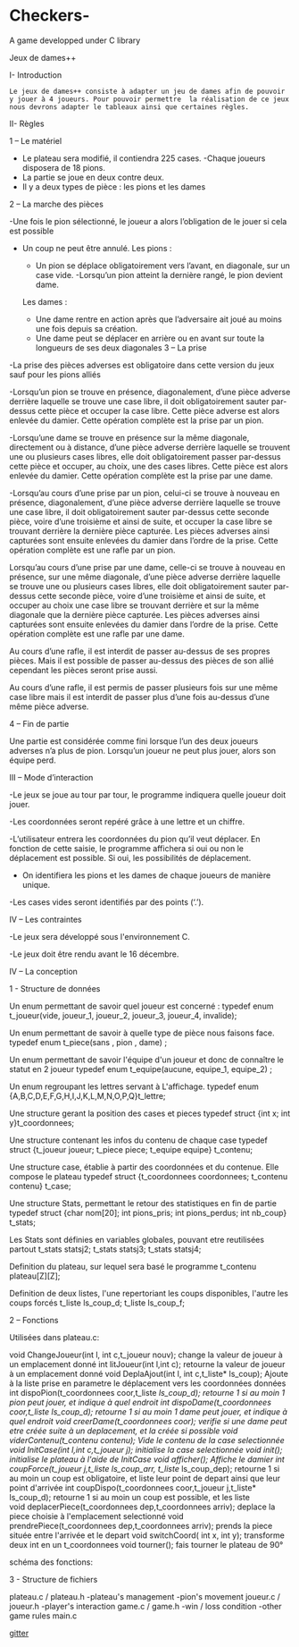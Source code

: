 # Checkers-
A game developped under C library

Jeux de dames++

I- Introduction

	Le jeux de dames++ consiste à adapter un jeu de dames afin de pouvoir y jouer à 4 joueurs. Pour pouvoir permettre  la réalisation de ce jeux nous devrons adapter le tableaux ainsi que certaines règles.

II- Règles

1 – Le matériel

- Le plateau sera modifié, il contiendra 225 cases.
-Chaque joueurs disposera de 18 pions.
- La partie se joue en deux contre deux.
- Il y a deux types de pièce : les pions et les dames
	
2 – La marche des pièces

-Une fois le pion sélectionné, le joueur a alors l’obligation de le jouer si cela est possible
- Un coup ne peut être annulé.
	Les pions :
	- Un pion se déplace obligatoirement vers l’avant, en diagonale, sur un case vide.
	-Lorsqu’un pion atteint la dernière rangé, le pion devient dame.

	Les dames :
	- Une dame rentre en action après que l’adversaire ait joué au moins une fois depuis 		sa création.
	- Une dame peut se déplacer en arrière ou en avant sur toute la longueurs de ses deux 		diagonales
3 – La prise
		
-La prise des pièces adverses est obligatoire dans cette version du jeux sauf pour les pions alliés

-Lorsqu’un pion se trouve en présence, diagonalement, d’une pièce adverse derrière laquelle se trouve une case libre, il doit obligatoirement sauter par-dessus cette pièce et occuper la case libre. Cette pièce adverse est alors enlevée du damier. Cette opération complète est la prise par un pion.

-Lorsqu’une dame se trouve en présence sur la même diagonale, directement ou à distance, d’une pièce adverse derrière laquelle se trouvent une ou plusieurs cases libres, elle doit obligatoirement passer par-dessus cette pièce et occuper, au choix, une des cases libres. Cette pièce est alors enlevée du damier. Cette opération complète est la prise par une dame.

-Lorsqu’au cours d’une prise par un pion, celui-ci se trouve à nouveau en présence, diagonalement, d’une pièce adverse derrière laquelle se trouve une case libre, il doit obligatoirement sauter par-dessus cette seconde pièce, voire d’une troisième et ainsi de suite, et occuper la case libre se trouvant derrière la dernière pièce capturée. Les pièces adverses ainsi capturées sont ensuite enlevées du damier dans l’ordre de la prise. Cette opération complète est une rafle par un pion.
 
Lorsqu’au cours d’une prise par une dame, celle-ci se trouve à nouveau en présence, sur une même diagonale, d’une pièce adverse derrière laquelle se trouve une ou plusieurs cases libres, elle doit obligatoirement sauter par-dessus cette seconde pièce, voire d’une troisième et ainsi de suite, et occuper au choix une case libre se trouvant derrière et sur la même diagonale que la dernière pièce capturée. Les pièces adverses ainsi capturées sont ensuite enlevées du damier dans l’ordre de la prise. Cette opération complète est une rafle par une dame.

Au cours d’une rafle, il est interdit de passer au-dessus de ses propres pièces. Mais il est possible de passer au-dessus des pièces de son allié cependant les pièces seront prise aussi.

Au cours d’une rafle, il est permis de passer plusieurs fois sur une même case libre mais il est interdit de passer plus d’une fois au-dessus d’une même pièce adverse.

4 – Fin de partie

Une partie est considérée comme fini lorsque l’un des deux joueurs adverses n’a plus de pion.
Lorsqu’un joueur ne peut plus jouer, alors son équipe perd.

III – Mode d’interaction

-Le jeux se joue au tour par tour, le programme indiquera quelle joueur doit jouer. 
 
-Les coordonnées seront repéré grâce à une lettre et un chiffre.

-L’utilisateur entrera les coordonnées du pion qu’il veut déplacer. En fonction de cette saisie, le programme affichera si oui ou non le déplacement est possible. Si oui, les possibilités de déplacement.

- On identifiera les pions et les dames de chaque joueurs de manière unique.

-Les cases vides seront identifiés par des points (‘.’). 

IV – Les contraintes

-Le jeux sera développé sous l'environnement  C.

-Le jeux doit être rendu avant le 16 décembre.

IV – La conception


1 -  Structure de données


Un enum permettant de savoir quel joueur est concerné :
	typedef enum t_joueur(vide, joueur_1, joueur_2, joueur_3, joueur_4, invalide);

Un enum permettant de savoir à quelle type de pièce nous faisons face.
	typedef enum t_piece(sans , pion , dame) ;

Un enum permettant de savoir l'équipe d'un joueur et donc de connaître le statut en 2 joueur 
	typedef enum t_equipe(aucune, equipe_1, equipe_2) ;

Un enum regroupant les lettres servant à L'affichage.
	typedef enum {A,B,C,D,E,F,G,H,I,J,K,L,M,N,O,P,Q}t_lettre;

Une structure gerant la position des cases et pieces
	typedef struct {int x; int y}t_coordonnees;
	
Une structure contenant les infos du contenu de chaque case
	typedef struct {t_joueur joueur; t_piece piece; t_equipe equipe} t_contenu;
	
Une structure case, établie à partir des coordonnées et du contenue. Elle compose le plateau
	typedef struct {t_coordonnees coordonnees; t_contenu contenu} t_case;
	
Une structure Stats, permettant le retour des statistiques en fin de partie
	typedef struct {char nom[20]; int pions_pris; int pions_perdus; int nb_coup} t_stats;
	
Les Stats sont définies en variables globales, pouvant etre reutilisées partout	
	t_stats statsj2;
	t_stats statsj3;
	t_stats statsj4;

Definition du plateau, sur lequel sera basé le programme
	t_contenu plateau[Z][Z];

Definition de deux listes, l'une repertoriant les coups disponibles, l'autre les coups forcés 
	t_liste ls_coup_d;
	t_liste ls_coup_f;
	
2 –  Fonctions

Utilisées dans plateau.c:

void ChangeJoueur(int l, int c,t_joueur nouv); change la valeur de joueur à un emplacement donné
int litJoueur(int l,int c); retourne la valeur de joueur à un emplacement donné
void DeplaAjout(int l, int c,t_liste* ls_coup); Ajoute à la liste prise en parametre le déplacement vers les coordonnées données
int dispoPion(t_coordonnees coor,t_liste *ls_coup_d); retourne 1 si au moin 1 pion peut jouer, et indique à quel endroit 
int dispoDame(t_coordonnees coor,t_liste *ls_coup_d); retourne 1 si au moin 1 dame peut jouer, et indique à quel endroit
void creerDame(t_coordonnees coor); verifie si une dame peut etre créée suite à un deplacement, et la créée si possible 
void viderContenu(t_contenu contenu); Vide le contenu de la case selectionnée
void InitCase(int l,int c,t_joueur j); initialise la case selectionnée
void init(); initialise le plateau à l'aide de InitCase
void afficher(); Affiche le damier 
int coupForce(t_joueur j,t_liste* ls_coup_arr, t_liste* ls_coup_dep); retourne 1 si au moin un coup est obligatoire, et liste leur point de depart ainsi que leur point d'arrivée
int coupDispo(t_coordonnees coor,t_joueur j,t_liste* ls_coup_d);  retourne 1 si au moin un coup est possible, et les liste    
void deplacerPiece(t_coordonnees dep,t_coordonnees arriv); deplace la piece choisie à l'emplacement selectionné
void prendrePiece(t_coordonnees dep,t_coordonnees arriv); prends la piece située entre l'arrivée et le depart 
void switchCoord( int x, int y); transforme deux int en un t_coordonnees
void tourner(); fais tourner le plateau de 90°


schéma des fonctions:

3 -  Structure de fichiers

plateau.c / plateau.h
	-plateau's management
	-pion's movement
joueur.c / joueur.h
	-player's interaction
game.c / game.h
	-win / loss condition
	-other game rules
main.c

[gitter](https://gitter.im/multi-checkers/Lobby?utm_source=share-link&utm_medium=link&utm_campaign=share-link)
